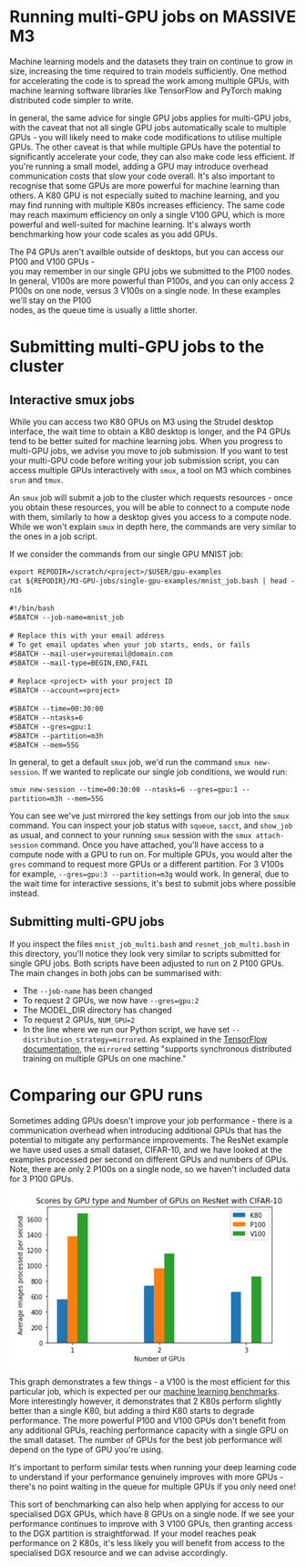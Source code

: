 # Running multi-GPU jobs on MASSIVE M3
Machine learning models and the datasets they train on continue to grow in size,
increasing the time required to train models sufficiently. One method for 
accelerating the code is to spread the work among multiple GPUs, with
machine learning software libraries like TensorFlow and PyTorch making
distributed code simpler to write.

In general, the same advice for single GPU jobs applies for multi-GPU jobs,
with the caveat that not all single GPU jobs automatically scale to multiple 
GPUs - you will likely need to make code modifications to utilise
multiple GPUs. The other caveat is that while multiple GPUs have the 
potential to significantly accelerate your code, they can also make code
less efficient. If you're running a small model, adding a GPU may introduce 
overhead communication costs that slow your code overall. It's also 
important to recognise that some GPUs are more powerful for machine 
learning than others. A K80 GPU is not especially suited to machine learning, 
and you may find running with multiple K80s increases efficiency. The same code 
may reach maximum efficiency on only a single V100 GPU, which is more
powerful and well-suited for machine learning. It's always worth benchmarking how
your code scales as you add GPUs.

The P4 GPUs aren't availble outside of desktops, but you can access our P100 and V100 GPUs -  
you may remember in our single GPU jobs we submitted to the P100 nodes.
In general, V100s are more powerful than P100s, and you can only access 2 P100s on one node,
versus 3 V100s on a single node. In these examples we'll stay on the P100  
nodes, as the queue time is usually a little shorter.

# Submitting multi-GPU jobs to the cluster
## Interactive smux jobs
While you can access two K80 GPUs on M3 using the Strudel desktop interface,
the wait time to obtain a K80 desktop is longer, and the P4 GPUs tend to 
be better suited for machine learning jobs. When you progress to multi-GPU
jobs, we advise you move to job submission. If you want to test
your multi-GPU code before writing your job submission script, you can access
multiple GPUs interactively with `smux`, a tool on M3 which combines `srun`
and `tmux`. 

An `smux` job will submit a job to the cluster which requests resources - 
once you obtain these resources, you will be able to connect to a compute
node with them, similarly to how a desktop gives you access to a compute node.
While we won't explain `smux` in depth here, the commands are very similar to 
the ones in a job script.

If we consider the commands from our single GPU MNIST job:

```
export REPODIR=/scratch/<project>/$USER/gpu-examples
cat ${REPODIR}/M3-GPU-jobs/single-gpu-examples/mnist_job.bash | head -n16

#!/bin/bash
#SBATCH --job-name=mnist_job

# Replace this with your email address
# To get email updates when your job starts, ends, or fails
#SBATCH --mail-user=youremail@domain.com
#SBATCH --mail-type=BEGIN,END,FAIL

# Replace <project> with your project ID
#SBATCH --account=<project>

#SBATCH --time=00:30:00
#SBATCH --ntasks=6
#SBATCH --gres=gpu:1
#SBATCH --partition=m3h
#SBATCH --mem=55G
```
In general, to get a default `smux` job, we'd run the command `smux new-session`. 
If we wanted to replicate our single job conditions, we would run:

```
smux new-session --time=00:30:00 --ntasks=6 --gres=gpu:1 --partition=m3h --mem=55G
```
You can see we've just mirrored the key settings from our job into the `smux` command. You can
inspect your job status with `squeue`, `sacct`, and `show_job` as usual, and connect
to your running `smux` session with the `smux attach-session` command. Once you have attached,
you'll have access to a compute node with a GPU to run on. For multiple GPUs, you would alter
the `gres` command to request more GPUs or a different partition. For 3 V100s for example,
`--gres=gpu:3 --partition=m3g` would work. In general, due to the wait time for interactive sessions, 
it's best to submit jobs where possible instead.

## Submitting multi-GPU jobs
If you inspect the files `mnist_job_multi.bash` and `resnet_job_multi.bash` in this directory, 
you'll notice they look very similar to scripts submitted for single GPU jobs. Both scripts have been
adjusted to run on 2 P100 GPUs. The main changes in both jobs can be summarised with:

- The `--job-name` has been changed
- To request 2 GPUs, we now have `--gres=gpu:2`
- The MODEL_DIR directory has changed
- To request 2 GPUs, `NUM_GPU=2` 
- In the line where we run our Python script, we have set `--distribution_strategy=mirrored`. As 
  explained in the [TensorFlow documentation](https://www.tensorflow.org/guide/distributed_training),
  the `mirrored` setting "supports synchronous distributed training on multiple GPUs on one machine."

# Comparing our GPU runs
Sometimes adding GPUs doesn't improve your job performance - there is a communication overhead
when introducing additional GPUs that has the potential to mitigate any performance improvements. 
The ResNet example we have used uses a small dataset, CIFAR-10, and we have looked at the 
examples processed per second on different GPUs and numbers of GPUs. Note, there are only 2 P100s 
on a single node, so we haven't included data for 3 P100 GPUs.

![GPU performance comparisons](GPU_exp_per_sec.png)

This graph demonstrates a few things - a V100 is the most efficient for this particular job,
which is expected per our [machine learning benchmarks](https://www.ml4au.community/tools/benchmarking-gpus).
More interestingly however, it demonstrates that 2 K80s perform slightly better than a single K80, 
but adding a third K80 starts to degrade performance. The more
powerful P100 and V100 GPUs don't benefit from any additional GPUs, reaching performance capacity with a 
single GPU on the small dataset. The number of GPUs for the best job performance will depend on the 
type of GPU you're using. 

It's important to perform similar tests when running your deep learning code to understand
if your performance genuinely improves with more GPUs - there's no point waiting in the queue 
for multiple GPUs if you only need one!

This sort of benchmarking can also help when applying for access to our specialised DGX GPUs, which have 8 GPUs 
on a single node. If we see your performance continues to improve with 3 V100 GPUs, then granting access
to the DGX partition is straightforwad. 
If your model reaches peak performance on 2 K80s, it's less likely 
you will benefit from access to the specialised DGX resource and we can advise accordingly. 

